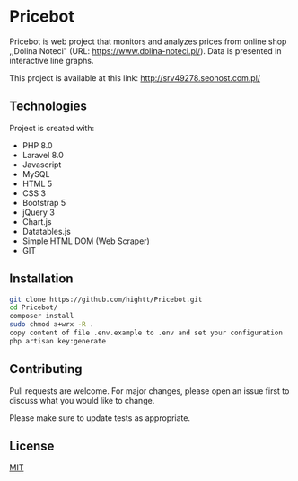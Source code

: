 # Pricebot

Pricebot is web project that monitors and analyzes prices from online shop ,,Dolina Noteci" 
(URL: https://www.dolina-noteci.pl/). Data is presented in interactive line graphs.

This project is available at this link: http://srv49278.seohost.com.pl/

## Technologies
Project is created with:
* PHP 8.0
* Laravel 8.0
* Javascript
* MySQL
* HTML 5
* CSS 3
* Bootstrap 5
* jQuery 3
* Chart.js
* Datatables.js
* Simple HTML DOM (Web Scraper)
* GIT

## Installation
```bash
git clone https://github.com/hightt/Pricebot.git
cd Pricebot/
composer install
sudo chmod a+wrx -R .
copy content of file .env.example to .env and set your configuration
php artisan key:generate
```

## Contributing

Pull requests are welcome. For major changes, please open an issue first
to discuss what you would like to change.

Please make sure to update tests as appropriate.

## License

[MIT](https://choosealicense.com/licenses/mit/)